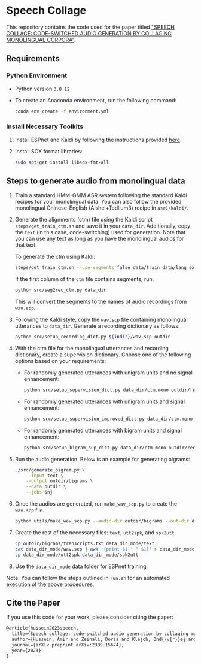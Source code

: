 # Speech Collage

This repository contains the code used for the paper titled ["SPEECH COLLAGE: CODE-SWITCHED AUDIO GENERATION BY COLLAGING MONOLINGUAL CORPORA"](https://arxiv.org/pdf/2309.15674.pdf).

## Requirements

### Python Environment

- Python version `3.8.12`
- To create an Anaconda environment, run the following command:

  ```bash
  conda env create -f environment.yml
  ```

### Install Necessary Toolkits

1. Install ESPnet and Kaldi by following the instructions provided [here](https://espnet.github.io/espnet/installation.html).

2. Install SOX format libraries:

   ```bash
   sudo apt-get install libsox-fmt-all
   ```

## Steps to generate audio from monolingual data

1. Train a standard HMM-GMM ASR system following the standard Kaldi recipes for your monolingual data. You can also follow the provided monolingual Chinese-English (Aishel+Tedlium3) recipe in `asr1/kaldi/`.

2. Generate the alignments (ctm) file using the Kaldi script `steps/get_train_ctm.sh` and save it in your `data_dir`. Additionally, copy the `text` (in this case, code-switching) used for generation. Note that you can use any text as long as you have the monolingual audios for that text.

   To generate the ctm using Kaldi:

   ```bash
   steps/get_train_ctm.sh --use-segments false data/train data/lang exp/tri3_ali data_dir/ctm.mono
   ```

   If the first column of the `ctm` file contains segments, run:

   ```bash
   python src/seg2rec_ctm.py data_dir
   ```

   This will convert the segments to the names of audio recordings from `wav.scp`.

3. Following the Kaldi style, copy the `wav.scp` file containing monolingual utterances to `data_dir`. Generate a recording dictionary as follows:

   ```bash
   python src/setup_recording_dict.py ${indir}/wav.scp outdir
   ```

4. With the ctm file for the monolingual utterances and recording dictionary, create a supervision dictionary. Choose one of the following options based on your requirements:

   - For randomly generated utterances with unigram units and no signal enhancement:

     ```bash
     python src/setup_supervision_dict.py data_dir/ctm.mono outdir/recording_dict.pkl outdir
     ```

   - For randomly generated utterances with unigram units and signal enhancement:

     ```bash
     python src/setup_supervision_improved_dict.py data_dir/ctm.mono outdir/recording_dict.pkl outdir
     ```

   - For randomly generated utterances with bigram units and signal enhancement:

     ```bash
     python src/setup_bigram_sup_dict.py data_dir/ctm.mono outdir/recording_dict.pkl outdir
     ```

5. Run the audio generation. Below is an example for generating bigrams:

   ```bash
   ./src/generate_bigram.py \
       --input text \
       --output outdir/bigrams \
       --data outdir \
       --jobs $nj
   ```

6. Once the audios are generated, run `make_wav_scp.py` to create the `wav.scp` file.

   ```bash
   python utils/make_wav_scp.py --audio-dir outdir/bigrams --out-dir data_dir_mode
   ```

7. Create the rest of the necessary files: `text`, `utt2spk`, and `spk2utt`.

   ```bash
   cp outdir/bigrams/transcripts.txt data_dir_mode/text
   cat data_dir_mode/wav.scp | awk '{print $1 " " $1}' > data_dir_mode/utt2spk
   cp data_dir_mode/utt2spk data_dir_mode/spk2utt
   ```

8. Use the `data_dir_mode` data folder for ESPnet training.

Note: You can follow the steps outlined in `run.sh` for an automated execution of the above procedures.

## Cite the Paper

If you use this code for your work, please consider citing the paper:

```markdown
@article{hussein2023speech,
  title={Speech collage: code-switched audio generation by collaging monolingual corpora},
  author={Hussein, Amir and Zeinali, Dorsa and Klejch, Ond{\v{r}}ej and Wiesner, Matthew and Yan, Brian and Chowdhury, Shammur and Ali, Ahmed and Watanabe, Shinji and Khudanpur, Sanjeev},
  journal={arXiv preprint arXiv:2309.15674},
  year={2023}
}
```
